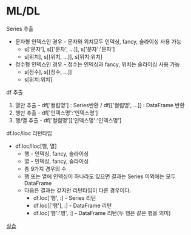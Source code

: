 # ML/DL

Series 추출
- 문자형 인덱스인 경우 - 문자와 위치모두 인덱싱, fancy, 슬라이싱 사용 가능
    - s['문자'], s[['문자', ...]], s['문자':'문자']
    - s[위치], s[[위치, ...]], s[위치:위치]
- 정수형 인덱스인 경우 - 정수는 인덱싱과 fancy, 위치는 슬라이싱 사용 가능
    - s[정수], s[[정수, ...]]
    - s[위치:위치]


df 추출
1. 열만 추출 - df['컬럼명'] : Series반환 / df[['컬럼명', ...]] : DataFrame 반환
2. 행만 추출 - df['인덱스명':'인덱스명']
3. 행/열 추출 - df['컬렴명']['인덱스명':'인덱스명']


df.loc/iloc 리턴타입
- df.loc/iloc[행, 열]
    - 행 - 인덱싱, fancy, 슬라이싱
    - 열 - 인덱싱, fancy, 슬라이싱
    - 총 9가지 경우의 수
    - 행 또는 열에 인덱싱이 하나라도 있으면 결과는 Series 이외에는 모두 DataFrame
    - 다음은 결과는 같지만 리턴타입이 다른 경우이다.
        - df.loc['행', :] - Series 리턴
        - df.loc[['행'], :] -  DataFrame 리턴
        - df.loc['행':'행', :] -  DataFrame 리턴(두 행은 같은 행을 의미)

[실습](http://localhost:8888/tree/pandas_0711)